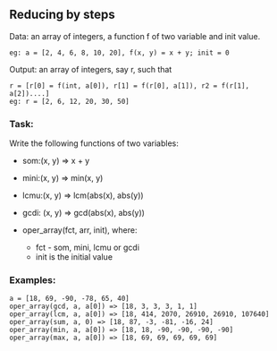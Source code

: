 ## Reducing by steps
Data: an array of integers, a function f of two variable and init value.  

    eg: a = [2, 4, 6, 8, 10, 20], f(x, y) = x + y; init = 0

Output: an array of integers, say r, such that

    r = [r[0] = f(int, a[0]), r[1] = f(r[0], a[1]), r2 = f(r[1], a[2])....]
    eg: r = [2, 6, 12, 20, 30, 50]

### Task:
Write the following functions of two variables:
* som:(x, y) => x + y
* mini:(x, y) => min(x, y)
* lcmu:(x, y) => lcm(abs(x), abs(y))
* gcdi: (x, y) => gcd(abs(x), abs(y))

* oper_array(fct, arr, init), where:
    * fct - som, mini, lcmu or gcdi
    * init is the initial value

### Examples:

    a = [18, 69, -90, -78, 65, 40]
    oper_array(gcd, a, a[0]) => [18, 3, 3, 3, 1, 1]
    oper_array(lcm, a, a[0]) => [18, 414, 2070, 26910, 26910, 107640]
    oper_array(sum, a, 0) => [18, 87, -3, -81, -16, 24]
    oper_array(min, a, a[0]) => [18, 18, -90, -90, -90, -90]
    oper_array(max, a, a[0]) => [18, 69, 69, 69, 69, 69]

